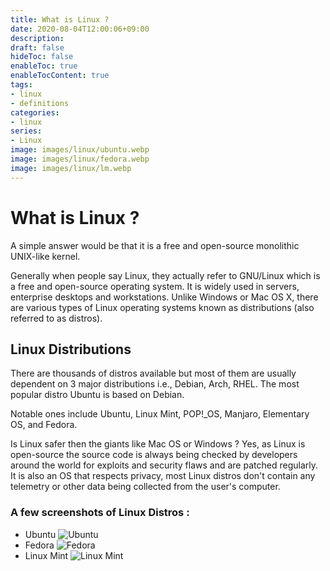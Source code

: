 ```yaml
---
title: What is Linux ?
date: 2020-08-04T12:00:06+09:00
description:
draft: false
hideToc: false
enableToc: true
enableTocContent: true
tags:
- linux
- definitions
categories:
- linux
series:
- Linux
image: images/linux/ubuntu.webp
image: images/linux/fedora.webp
image: images/linux/lm.webp
---
```


# What is Linux ?

A simple answer would be that it is a free and open-source monolithic UNIX-like kernel.

Generally when people say Linux, they actually refer to GNU/Linux which is a free and open-source operating system. It is widely used in servers, enterprise desktops and workstations. Unlike Windows or Mac OS X, there are various types of Linux operating systems known as distributions (also referred to as distros).

## Linux Distributions

There are thousands of distros available but most of them are usually dependent on 3 major distributions i.e., Debian, Arch, RHEL. The most popular distro Ubuntu is based on Debian.

Notable ones include Ubuntu, Linux Mint, POP!\_OS, Manjaro, Elementary OS, and Fedora.

Is Linux safer then the giants like Mac OS or Windows ?
Yes, as Linux is open-source the source code is always being checked by developers around the world for exploits and security flaws and are patched regularly. It is also an OS that respects privacy, most Linux distros don't contain any telemetry or other data being collected from the user's computer.

### A few screenshots of Linux Distros :

- Ubuntu
  ![Ubuntu](/images/linux/ubuntu.webp)
- Fedora
  ![Fedora](/images/linux/fedora.webp)
- Linux Mint
  ![Linux Mint](/images/linux/lm.webp)
